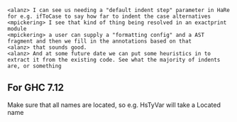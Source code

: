 


````
<alanz> I can see us needing a "default indent step" parameter in HaRe for e.g. ifToCase to say how far to indent the case alternatives
<mpickering> I see that kind of thing being resolved in an exactprint module
<mpickering> a user can supply a "formatting config" and a AST fragment and then we fill in the annotations based on that
<alanz> that sounds good.
<alanz> And at some future date we can put some heuristics in to extract it from the existing code. See what the majority of indents are, or something
````

## For GHC 7.12

Make sure that all names are located, so e.g. HsTyVar will take a Located name
